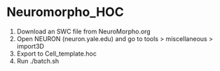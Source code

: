# Neuromorpho_HOC

1. Download an SWC file from NeuroMorpho.org
2. Open NEURON (neuron.yale.edu) and go to tools > miscellaneous > import3D
3. Export to Cell_template.hoc
4. Run ./batch.sh
